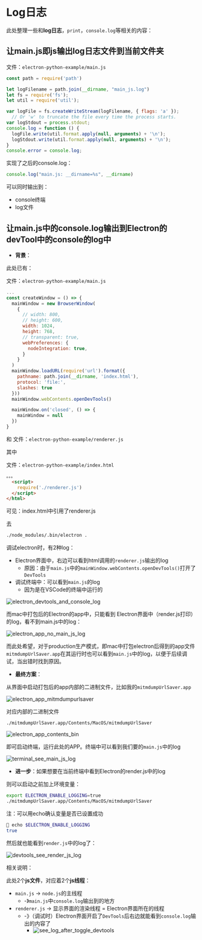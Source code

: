 # Log日志

此处整理一些和**log日志**，`print`，`console.log`等相关的内容：

## 让main.js即js输出log日志文件到当前文件夹

文件：`electron-python-example/main.js`

```js
const path = require('path')

let logFilename = path.join(__dirname, "main_js.log")
let fs = require('fs');
let util = require('util');

var logFile = fs.createWriteStream(logFilename, { flags: 'a' });
  // Or 'w' to truncate the file every time the process starts.
var logStdout = process.stdout;
console.log = function () {
  logFile.write(util.format.apply(null, arguments) + '\n');
  logStdout.write(util.format.apply(null, arguments) + '\n');
}
console.error = console.log;
```

实现了之后的console.log：

```js
console.log("main.js: __dirname=%s", __dirname)
```

可以同时输出到：

* console终端
* log文件

## 让main.js中的console.log输出到Electron的devTool中的console的log中

* **背景**：

此处已有：

文件：`electron-python-example/main.js`

```js
...
const createWindow = () => {
  mainWindow = new BrowserWindow(
    {
      // width: 800,
      // height: 600,
      width: 1024,
      height: 768,
      // transparent: true,
      webPreferences: {
        nodeIntegration: true,
      }
    }
  )
  mainWindow.loadURL(require('url').format({
    pathname: path.join(__dirname, 'index.html'),
    protocol: 'file:',
    slashes: true
  }))
  mainWindow.webContents.openDevTools()

  mainWindow.on('closed', () => {
    mainWindow = null
  })
}
```

和 文件：`electron-python-example/renderer.js`

其中

文件：`electron-python-example/index.html`

```html
。。。
  <script>
    require('./renderer.js')
  </script>
</html>
```

可见：index.html中引用了renderer.js

去

```bash
./node_modules/.bin/electron .
```

调试electron时，有2种log：

* Electron界面中，右边可以看到html调用的`renderer.js`输出的log
    * 原因：由于`main.js`中的`mainWindow.webContents.openDevTools()`打开了`DevTools`
* 调试终端中：可以看到`main.js`的log
    * 因为是在VSCode的终端中运行的

![electron_devtools_and_console_log](../../assets/img/electron_devtools_and_console_log.png)

而mac中打包后的Electron的app中，只能看到 Electron界面中（render.js打印）的log，看不到main.js中的log：

![electron_app_no_main_js_log](../../assets/img/electron_app_no_main_js_log.png)

而此处希望，对于production生产模式，即mac中打包electron后得到的app文件 `mitmdumpUrlSaver.app`在其运行时也可以看到`main.js`中的log，以便于后续调试，当出错时找到原因。

* **最终方案**：

从界面中启动打包后的app内部的二进制文件，比如我的`mitmdumpUrlSaver.app`

![electron_app_mitmdumpurlsaver](../../assets/img/electron_app_mitmdumpurlsaver.png)

对应内部的二进制文件

`./mitmdumpUrlSaver.app/Contents/MacOS/mitmdumpUrlSaver`

![electron_app_contents_bin](../../assets/img/electron_app_contents_bin.png)

即可启动终端，运行此处的APP。终端中可以看到我们要的`main.js`中的log

![terminal_see_main_js_log](../../assets/img/terminal_see_main_js_log.png)

* **进一步**：如果想要在当前终端中看到Electron的render.js中的log

则可以启动之前加上环境变量：

```bash
export ELECTRON_ENABLE_LOGGING=true
./mitmdumpUrlSaver.app/Contents/MacOS/mitmdumpUrlSaver
```

注：可以用echo确认变量是否已设置成功

```bash
 echo $ELECTRON_ENABLE_LOGGING
true
```

然后就也能看到`render.js`中的log了：

![devtools_see_render_js_log](../../assets/img/devtools_see_render_js_log.png)

相关说明：

此处2个**js文件**，对应着2个**js线程**：
* `main.js` -> `node.js`的主线程
    * -》`main.js`中`console.log`输出到的地方
* `renderer.js` -> 显示界面的渲染线程 = Electron界面所在的线程
    * -》（调试时）Electron界面开启了`DevTools`后右边就能看到`console.log`输出的内容了
      * ![see_log_after_toggle_devtools](../../assets/img/see_log_after_toggle_devtools.png)
